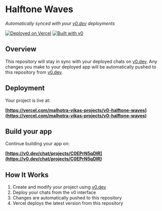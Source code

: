 # Halftone Waves

*Automatically synced with your [v0.dev](https://v0.dev) deployments*

[![Deployed on Vercel](https://img.shields.io/badge/Deployed%20on-Vercel-black?style=for-the-badge&logo=vercel)](https://vercel.com/malhotra-vikas-projects/v0-halftone-waves)
[![Built with v0](https://img.shields.io/badge/Built%20with-v0.dev-black?style=for-the-badge)](https://v0.dev/chat/projects/C0EPrN5qDlR)

## Overview

This repository will stay in sync with your deployed chats on [v0.dev](https://v0.dev).
Any changes you make to your deployed app will be automatically pushed to this repository from [v0.dev](https://v0.dev).

## Deployment

Your project is live at:

**[https://vercel.com/malhotra-vikas-projects/v0-halftone-waves](https://vercel.com/malhotra-vikas-projects/v0-halftone-waves)**

## Build your app

Continue building your app on:

**[https://v0.dev/chat/projects/C0EPrN5qDlR](https://v0.dev/chat/projects/C0EPrN5qDlR)**

## How It Works

1. Create and modify your project using [v0.dev](https://v0.dev)
2. Deploy your chats from the v0 interface
3. Changes are automatically pushed to this repository
4. Vercel deploys the latest version from this repository